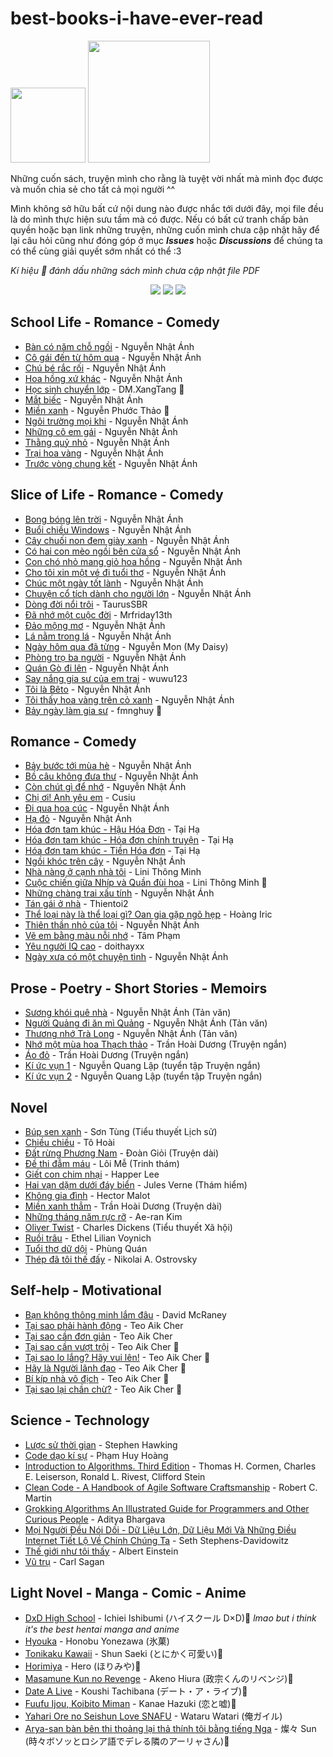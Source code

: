 # best-books-i-have-ever-read

<img src="https://forthebadge.com/images/badges/built-with-love.svg" width="120"/> [<img src="https://img.shields.io/badge/Creator-Keri%20Nguyen-pink.svg?style=for-the-badge" width="195"/>](https://github.com/kr4zym3nvn)

Những cuốn sách, truyện mình cho rằng là tuyệt vời nhất mà mình đọc được và muốn chia sẻ cho tất cả mọi người ^^

Mình không sở hữu bất cứ nội dung nào được nhắc tới dưới đây, mọi file đều là do mình thực hiện sưu tầm mà có được. Nếu có bất cứ tranh chấp bản quyền hoặc bạn link những truyện, những cuốn mình chưa cập nhật hãy để lại câu hỏi cũng như đóng góp ở mục **_Issues_** hoặc **_Discussions_** để chúng ta có thể cùng giải quyết sớm nhất có thể :3

_Kí hiệu 💠 đánh dấu những sách mình chưa cập nhật file PDF_

<p align="center">
<img src="https://raw.githubusercontent.com/kr4zym3nvn/best-books-i-have-ever-read/main/img/Icon_Emoji_038_Tartaglia_Pleased.webp">

<img src="https://raw.githubusercontent.com/kr4zym3nvn/best-books-i-have-ever-read/main/img/Icon_Emoji_068_Hu_Tao_Adorable.webp">

<img src="https://raw.githubusercontent.com/kr4zym3nvn/best-books-i-have-ever-read/main/img/Icon_Emoji_Paimon%2527s_Paintings_Yoimiya_1.webp">

</p><p align="center">

## School Life - Romance - Comedy

- [Bàn có năm chỗ ngồi](https://github.com/kr4zym3nvn/best-books-i-have-ever-read/blob/main/school/Ban%20Co%20Nam%20Cho%20Ngoi%20-%20Nguyen%20Nhat%20Anh.pdf) - Nguyễn Nhật Ánh
- [Cô gái đến từ hôm qua](https://github.com/kr4zym3nvn/best-books-i-have-ever-read/blob/main/romance-comendy-school/Co%20Gai%20Den%20Tu%20Hom%20Qua%20-%20Nguyen%20Nhat%20Anh.pdf) - Nguyễn Nhật Ánh
- [Chú bé rắc rối](https://github.com/kr4zym3nvn/best-books-i-have-ever-read/blob/main/romance-comendy-school/Chu%20Be%20Rac%20Roi%20-%20Nguyen%20Nhat%20Anh.pdf) - Nguyễn Nhật Ánh
- [Hoa hồng xứ khác](https://github.com/kr4zym3nvn/best-books-i-have-ever-read/blob/main/romance-comendy-school/Hoa%20Hong%20Xu%20Khac%20-%20Nguyen%20Nhat%20Anh.pdf) - Nguyễn Nhật Ánh
- [Học sinh chuyển lớp]() - DM.XangTang 💠
- [Mắt biếc](https://github.com/kr4zym3nvn/best-books-i-have-ever-read/blob/main/romance-comendy-school/Mat%20Biec%20-%20Nguyen%20Nhat%20Anh.pdf) - Nguyễn Nhật Ánh
- [Miền xanh]() - Nguyễn Phước Thảo 💠
- [Ngôi trường mọi khi](https://github.com/kr4zym3nvn/best-books-i-have-ever-read/blob/main/school/Ngoi%20Truong%20Moi%20Khi%20-%20Nguyen%20Nhat%20Anh.pdf) - Nguyễn Nhật Ánh
- [Những cô em gái](https://github.com/kr4zym3nvn/best-books-i-have-ever-read/blob/main/romance-comendy-school/Nhung%20Co%20Em%20Gai%20-%20Nguyen%20Nhat%20Anh.pdf) - Nguyễn Nhật Ánh
- [Thằng quỷ nhỏ](https://github.com/kr4zym3nvn/best-books-i-have-ever-read/blob/main/romance-comendy-school/Thang%20Quy%20Nho%20-%20Nguyen%20Nhat%20Anh.pdf) - Nguyễn Nhật Ánh
- [Trại hoa vàng](https://github.com/kr4zym3nvn/best-books-i-have-ever-read/blob/main/romance-comendy-school/Trai%20Hoa%20Vang%20-%20Nguyen%20Nhat%20Anh.pdf) - Nguyễn Nhật Ánh
- [Trước vòng chung kết](https://github.com/kr4zym3nvn/best-books-i-have-ever-read/blob/main/school/Truoc%20Vong%20Chung%20Ket%20-%20Nguyen%20Nhat%20Anh.pdf) - Nguyễn Nhật Ánh

## Slice of Life - Romance - Comedy

- [Bong bóng lên trời](https://github.com/kr4zym3nvn/best-books-i-have-ever-read/blob/main/slice_life-romance/bong-bong-tren-troi.pdf) - Nguyễn Nhật Ánh
- [Buổi chiều Windows](https://github.com/kr4zym3nvn/best-books-i-have-ever-read/blob/main/slice_life-romance/Buoi%20Chieu%20Windows%20-%20Nguyen%20Nhat%20Anh.pdf) - Nguyễn Nhật Ánh
- [Cây chuối non đem giày xanh](https://github.com/kr4zym3nvn/best-books-i-have-ever-read/blob/main/slice_life-romance/cay-chuoi-non-dem-giay-xanh-nguyen-nhat-anh.pdf) - Nguyễn Nhật Ánh
- [Có hai con mèo ngồi bên cửa sổ](https://github.com/kr4zym3nvn/best-books-i-have-ever-read/blob/main/slice_life-romance/Co%20Hai%20Con%20Meo%20Ngoi%20Ben%20Cua%20So%20-%20Nguyen%20Nhat%20Anh.pdf) - Nguyễn Nhật Ánh
- [Con chó nhỏ mang giỏ hoa hồng](https://github.com/kr4zym3nvn/best-books-i-have-ever-read/blob/main/slice_life-romance/con-cho-nho-mang-gio-hoa-hong-nguyen-nhat-anh.pdf) - Nguyễn Nhật Ánh
- [Cho tôi xin một vé đi tuổi thơ](https://github.com/kr4zym3nvn/best-books-i-have-ever-read/blob/main/slice_life-romance/Cho%20Toi%20Xin%20Mot%20Ve%20Di%20Tuoi%20Tho%20-%20Nguyen%20Nhat%20Anh.pdf) - Nguyễn Nhật Ánh
- [Chúc một ngày tốt lành](https://github.com/kr4zym3nvn/best-books-i-have-ever-read/blob/main/slice_life-romance/chuc-mot-ngay-tot-lanh-nguyen-nhat-anh.pdf) - Nguyễn Nhật Ánh
- [Chuyện cổ tích dành cho người lớn](https://github.com/kr4zym3nvn/best-books-i-have-ever-read/blob/main/slice_life-romance/Chuyen%20Co%20Tich%20Danh%20Cho%20Nguoi%20Lon%20-%20Nguyen%20Nhat%20Anh.pdf) - Nguyễn Nhật Ánh
- [Dòng đời nổi trôi](https://github.com/kr4zym3nvn/best-books-i-have-ever-read/blob/main/slice_life-romance/D%C3%B2ng%20%C4%90%E1%BB%9Di%20N%E1%BB%95i%20Tr%C3%B4i%20-%20L%C3%AA%20V%C5%A9%20Tr%E1%BB%8Dng%20Ngh%C4%A9a.pdf) - TaurusSBR
- [Đã nhớ một cuộc đời](https://github.com/kr4zym3nvn/best-books-i-have-ever-read/blob/main/slice_life-romance/Da%20Nho%20Mot%20Cuoc%20Doi.pdf) - Mrfriday13th
- [Đảo mộng mơ](https://github.com/kr4zym3nvn/best-books-i-have-ever-read/blob/main/slice_life-romance/Dao%20Mong%20Mo%20-%20Nguyen%20Nhat%20Anh.pdf) - Nguyễn Nhật Ánh
- [Lá nằm trong lá](https://github.com/kr4zym3nvn/best-books-i-have-ever-read/blob/main/slice_life-romance/La%20Nam%20Trong%20La%20-%20Nguyen%20Nhat%20Anh.pdf) - Nguyễn Nhật Ánh
- [Ngày hôm qua đã từng](<https://github.com/kr4zym3nvn/best-books-i-have-ever-read/blob/main/slice_life-romance/Ngay%20Hom%20Qua_.%20Da%20Tung%20-%20My%20Daisy%20-%20nguyenster.(%20nguyenMon).pdf>) - Nguyễn Mon (My Daisy)
- [Phòng trọ ba người](https://github.com/kr4zym3nvn/best-books-i-have-ever-read/blob/main/slice_life-romance/Phong%20Tro%20Ba%20Nguoi%20-%20Nguyen%20Nhat%20Anh.pdf) - Nguyễn Nhật Ánh
- [Quán Gò đi lên](https://github.com/kr4zym3nvn/best-books-i-have-ever-read/blob/main/slice_life-romance/Quan%20Go%20Di%20Len%20-%20Nguyen%20Nhat%20Anh.pdf) - Nguyễn Nhật Ánh
- [Say nắng gia sư của em trai](https://github.com/kr4zym3nvn/best-books-i-have-ever-read/blob/main/slice_life-romance/Say%20Nang%20Gia%20Su%20Cua%20Em%20Trai%20-%20wuwu123.pdf) - wuwu123
- [Tôi là Bêto](https://github.com/kr4zym3nvn/best-books-i-have-ever-read/blob/main/slice_life-romance/Toi%20La%20Beto%20-%20Nguyen%20Nhat%20Anh.pdf) - Nguyễn Nhật Ánh
- [Tôi thấy hoa vàng trên cỏ xanh](https://github.com/kr4zym3nvn/best-books-i-have-ever-read/blob/main/slice_life-romance/Toi%20Thay%20Hoa%20Vang%20Tren%20Co%20Xanh%20-%20Nguyen%20Nhat%20Anh.pdf) - Nguyễn Nhật Ánh
- [Bảy ngày làm gia sư]() - fmnghuy 💠

## Romance - Comedy

- [Bảy bước tới mùa hè](https://github.com/kr4zym3nvn/best-books-i-have-ever-read/blob/main/romance-comedy/bay-buoc-toi-mua-he-Nguyen-Nhat-Anh.pdf) - Nguyễn Nhật Ánh
- [Bồ câu không đưa thư](https://github.com/kr4zym3nvn/best-books-i-have-ever-read/blob/main/romance-comedy/Bo%20Cau%20Khong%20Dua%20Thu%20-%20Nguyen%20Nhat%20Anh.pdf) - Nguyễn Nhật Ánh
- [Còn chút gì để nhớ](https://github.com/kr4zym3nvn/best-books-i-have-ever-read/blob/main/romance-comedy/Con%20Chut%20Gi%20De%20Nho%20-%20Nguyen%20Nhat%20Anh.pdf) - Nguyễn Nhật Ánh
- [Chị ơi! Anh yêu em](https://github.com/kr4zym3nvn/best-books-i-have-ever-read/blob/main/romance-comedy/Ch%E1%BB%8B%20%C6%A0i%2C%20Anh%20Y%C3%AAu%20Em!%20-%20Cusiu.pdf) - Cusiu
- [Đi qua hoa cúc](https://github.com/kr4zym3nvn/best-books-i-have-ever-read/blob/main/romance-comedy/Di%20Qua%20Hoa%20Cuc%20-%20Nguyen%20Nhat%20Anh.pdf) - Nguyễn Nhật Ánh
- [Hạ đỏ](https://github.com/kr4zym3nvn/best-books-i-have-ever-read/blob/main/romance-comedy/Ha%20Do%20-%20Nguyen%20Nhat%20Anh.pdf) - Nguyễn Nhật Ánh
- [Hóa đơn tam khúc - Hậu Hóa Đơn](https://github.com/kr4zym3nvn/best-books-i-have-ever-read/blob/main/romance-comedy/hau-hoa-don-tai-ha.pdf) - Tại Hạ
- [Hóa đơn tam khúc - Hóa đơn chính truyện](https://github.com/kr4zym3nvn/best-books-i-have-ever-read/blob/main/romance-comedy/hoa-don-chinh-truyen-tai-ha.pdf) - Tại Hạ
- [Hóa đơn tam khúc - Tiền Hóa đơn](https://github.com/kr4zym3nvn/best-books-i-have-ever-read/blob/main/romance-comedy/Chuyen%20Tien%20Hoa%20Don.pdf) - Tại Hạ
- [Ngồi khóc trên cây](https://github.com/kr4zym3nvn/best-books-i-have-ever-read/blob/main/romance-comedy/Ngoi-khoc-tren-cay-Nguyen-Nhat-Anh.pdf) - Nguyễn Nhật Ánh
- [Nhà nàng ở cạnh nhà tôi](https://github.com/kr4zym3nvn/best-books-i-have-ever-read/blob/main/romance-comedy/Nha%20Nang%20O%20Canh%20Nha%20Toi%20-%20Li%20Ni.pdf) - Lini Thông Minh
- [Cuộc chiến giữa Nhíp và Quần đùi hoa]() - Lini Thông Minh 💠
- [Những chàng trai xấu tính](https://github.com/kr4zym3nvn/best-books-i-have-ever-read/blob/main/romance-comendy-school/Nhung%20Chang%20Trai%20Xau%20Tinh%20-%20Nguyen%20Nhat%20Anh.pdf) - Nguyễn Nhật Ánh
- [Tán gái ở nhà](https://github.com/kr4zym3nvn/best-books-i-have-ever-read/blob/main/romance-comedy/Tan%20Gai%20O%20Nha%20-%20thientoi2.pdf) - Thientoi2
- [Thể loại này là thể loại gì? Oan gia gặp ngõ hẹp](https://github.com/kr4zym3nvn/best-books-i-have-ever-read/blob/main/romance-comedy/The%20Loai%20Nay%20La%20The%20Loai%20Gi...%20Oan%20Gia%20Ngo%20Hep%20-%20Mr.iric%20-%20Full.pdf) - Hoàng Iric
- [Thiên thần nhỏ của tôi](https://github.com/kr4zym3nvn/best-books-i-have-ever-read/blob/main/romance-comedy/Thien%20Than%20Nho%20Cua%20Toi%20-%20Nguyen%20Nhat%20Anh.pdf) - Nguyễn Nhật Ánh
- [Vẽ em bằng màu nỗi nhớ](https://github.com/kr4zym3nvn/best-books-i-have-ever-read/blob/main/romance-comedy/Ve%20Em%20Bang%20Mau%20Noi%20Nho%20-%20Tam%20Pham.pdf) - Tâm Phạm
- [Yêu người IQ cao](https://github.com/kr4zym3nvn/best-books-i-have-ever-read/blob/main/romance-comedy/yeu-nguoi-iq-cao-doithayxx.pdf) - doithayxx
- [Ngày xưa có một chuyện tình](https://github.com/kr4zym3nvn/best-books-i-have-ever-read/blob/main/romance-comedy/ngay-xua-co-mot-chuyen-tinh-nguyen-nhat-anh.pdf) - Nguyễn Nhật Ánh

## Prose - Poetry - Short Stories - Memoirs

- [Sương khói quê nhà](https://github.com/kr4zym3nvn/best-books-i-have-ever-read/blob/main/prose/suong-khoi-que-nha-nguyen-nhat-anh.pdf) - Nguyễn Nhật Ánh (Tản văn)
- [Người Quảng đi ăn mì Quảng](https://github.com/kr4zym3nvn/best-books-i-have-ever-read/blob/main/prose/nguoi-quang-di-an-mi-quang-nguyen-nhat-anh.pdf) - Nguyễn Nhật Ánh (Tản văn)
- [Thương nhớ Trà Long](https://github.com/kr4zym3nvn/best-books-i-have-ever-read/blob/main/prose/thuong-nho-tra-long-nguyen-nhat-anh.pdf) - Nguyễn Nhật Ánh (Tản văn)
- [Nhớ một mùa hoa Thạch thảo](https://github.com/kr4zym3nvn/best-books-i-have-ever-read/blob/main/novel/Nho%20mot%20mua%20hoa%20thach%20thao%20-%20Tran%20Hoai%20Duong.pdf) - Trần Hoài Dương (Truyện ngắn)
- [Áo đỏ](https://github.com/kr4zym3nvn/best-books-i-have-ever-read/blob/main/novel/Ao%20do%20-%20Tran%20Hoai%20Duong.pdf) - Trần Hoài Dương (Truyện ngắn)
- [Kí ức vụn 1](https://github.com/kr4zym3nvn/best-books-i-have-ever-read/blob/main/short%20story%20collection/ky-uc-vun-ky-uc-vun-tap-1-pdf.pdf) - Nguyễn Quang Lập (tuyển tập Truyện ngắn)
- [Kí ức vụn 2](https://github.com/kr4zym3nvn/best-books-i-have-ever-read/blob/main/short%20story%20collection/ky-uc-vun-ky-uc-vun-tap-2-pdf.pdf) - Nguyễn Quang Lập (tuyển tập Truyện ngắn)

## Novel

- [Búp sen xanh](https://github.com/kr4zym3nvn/best-books-i-have-ever-read/blob/main/novel/bup-sen-xanh-son-tung.pdf) - Sơn Tùng (Tiểu thuyết Lịch sử)
- [Chiều chiều](https://github.com/kr4zym3nvn/best-books-i-have-ever-read/blob/main/novel/chieuchieu_tohoai.pdf) - Tô Hoài
- [Đất rừng Phương Nam](https://github.com/kr4zym3nvn/best-books-i-have-ever-read/blob/main/novel/dat-rung-phuong-nam-doan-gioi.pdf) - Đoàn Giỏi (Truyện dài)
- [Đề thi đẫm máu](https://github.com/kr4zym3nvn/best-books-i-have-ever-read/blob/main/novel/De%20thi%20Dam%20Mau%20-%20Loi%20Me.pdf) - Lôi Mễ (Trinh thám)
- [Giết con chim nhại](https://github.com/kr4zym3nvn/best-books-i-have-ever-read/blob/main/novel/giet-con-chim-nhai.pdf) - Happer Lee
- [Hai vạn dặm dưới đáy biển](https://github.com/kr4zym3nvn/best-books-i-have-ever-read/blob/main/novel/Hai%20Van%20Dam%20Duoi%20Bien%20-%20Jules%20Verne.pdf) - Jules Verne (Thám hiểm)
- [Không gia đình](https://github.com/kr4zym3nvn/best-books-i-have-ever-read/blob/main/novel/khong-gia-dinh.pdf) - Hector Malot
- [Miền xanh thẳm](https://github.com/kr4zym3nvn/best-books-i-have-ever-read/blob/main/novel/mien-xanh-tham-tran-hoai-duong.pdf) - Trần Hoài Dương (Truyện dài)
- [Những tháng năm rực rỡ](https://github.com/kr4zym3nvn/best-books-i-have-ever-read/blob/main/novel/Nhung%20Nam%20Thang%20Ruc%20Ro%20-%20Ae-ran%20Kim.pdf) - Ae-ran Kim
- [Oliver Twist](https://github.com/kr4zym3nvn/best-books-i-have-ever-read/blob/main/novel/oliver-twist.pdf) - Charles Dickens (Tiểu thuyết Xã hội)
- [Ruồi trâu](https://github.com/kr4zym3nvn/best-books-i-have-ever-read/blob/main/novel/ruoi-trau.pdf) - Ethel Lilian Voynich
- [Tuổi thơ dữ dội](https://github.com/kr4zym3nvn/best-books-i-have-ever-read/blob/main/novel/tuoi-tho-du-doi-pdf.pdf) - Phùng Quán
- [Thép đã tôi thế đấy](https://github.com/kr4zym3nvn/best-books-i-have-ever-read/blob/main/novel/thep-da-toi-the-day-nikolai.pdf) - Nikolai A. Ostrovsky

## Self-help - Motivational

- [Bạn không thông minh lắm đâu](https://github.com/kr4zym3nvn/best-books-i-have-ever-read/blob/main/self-help/ban-khong-thong-minh-lam-dau-David.pdf) - David McRaney
- [Tại sao phải hành động](https://github.com/kr4zym3nvn/best-books-i-have-ever-read/blob/main/self-help/tai-sao-phai-hanh-dong.pdf) - Teo Aik Cher
- [Tại sao cần đơn giản](https://github.com/kr4zym3nvn/best-books-i-have-ever-read/blob/main/self-help/tai-sao-can-don-gian.pdf) - Teo Aik Cher
- [Tại sao cần vượt trội]() - Teo Aik Cher 💠
- [Tại sao lo lắng? Hãy vui lên!]() - Teo Aik Cher 💠
- [Hãy là Người lãnh đạo]() - Teo Aik Cher 💠
- [Bí kíp nhà vô địch]() - Teo Aik Cher 💠
- [Tại sao lại chần chừ?]() - Teo Aik Cher 💠

## Science - Technology

- [Lược sử thời gian](https://github.com/kr4zym3nvn/best-books-i-have-ever-read/blob/main/science-technology/luoc-su-thoi-gian.pdf) - Stephen Hawking
- [Code dạo kí sự](https://github.com/kr4zym3nvn/best-books-i-have-ever-read/blob/main/science-technology/Code%20Dao%20Ky%20Su%20-%20Pham%20Huy%20Hoang.pdf) - Phạm Huy Hoàng
- [Introduction to Algorithms. Third Edition](https://github.com/kr4zym3nvn/best-books-i-have-ever-read/blob/main/science-technology/%5BALGORITHMS%5D%5BIntroduction%20to%20Algorithms.%20Third%20Edition%5D.pdf) - Thomas H. Cormen, Charles E. Leiserson, Ronald L. Rivest, Clifford Stein
- [Clean Code - A Handbook of Agile Software Craftsmanship](https://github.com/kr4zym3nvn/best-books-i-have-ever-read/blob/main/science-technology/Clean%20Code%20-%20A%20Handbook%20of%20Agile%20Software%20Craftsmanship%20by%20Robert%20C.%20Martin.pdf) - Robert C. Martin
- [Grokking Algorithms An Illustrated Guide for Programmers and Other Curious People](https://github.com/kr4zym3nvn/best-books-i-have-ever-read/blob/main/science-technology/Grokking%20Algorithms%20An%20Illustrated%20Guide%20for%20Programmers%20and%20Other%20Curious%20People%20by%20Aditya%20Bhargava.pdf) - Aditya Bhargava
- [Mọi Người Đều Nói Dối - Dữ Liệu Lớn, Dữ Liệu Mới Và Những Điều Internet Tiết Lộ Về Chính Chúng Ta](https://github.com/kr4zym3nvn/best-books-i-have-ever-read/blob/main/science-technology/moi-nguoi-deu-noi-doi-du-lieu-lon--du-lieu-moi-va-nhung-dieu-internet-tiet-lo-ve-chinh-chung-ta.pdf) - Seth Stephens-Davidowitz
- [Thế giới như tôi thấy](https://github.com/kr4zym3nvn/best-books-i-have-ever-read/blob/main/science-technology/the-gioi-nhu-toi-thay.pdf) - Albert Einstein
- [Vũ trụ](https://github.com/kr4zym3nvn/best-books-i-have-ever-read/blob/main/science-technology/vu-tru-sagan.pdf) - Carl Sagan

## Light Novel - Manga - Comic - Anime

- [DxD High School]() - Ichiei Ishibumi (ハイスクール D×D)💠 _lmao but i think it's the best hentai manga and anime_
- [Hyouka](https://github.com/kr4zym3nvn/best-books-i-have-ever-read/tree/main/lightnovel-manga-comic-anime/Hyouka) - Honobu Yonezawa (氷菓)
- [Tonikaku Kawaii]() - Shun Saeki (とにかく可愛い)💠
- [Horimiya]() - Hero (ほりみや)💠
- [Masamune Kun no Revenge]() - Akeno Hiura (政宗くんのリベンジ)💠
- [Date A Live]() - Koushi Tachibana (デート・ア・ライブ)💠
- [Fuufu Ijou, Koibito Miman]() - Kanae Hazuki (恋と嘘)💠
- [Yahari Ore no Seishun Love SNAFU](https://github.com/kr4zym3nvn/best-books-i-have-ever-read/tree/main/lightnovel-manga-comic-anime/Oregairu) - Wataru Watari (俺ガイル)
- [Arya-san bàn bên thi thoảng lại thả thính tôi bằng tiếng Nga]() - 燦々 Sun (時々ボソッとロシア語でデレる隣のアーリャさん)💠
